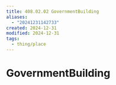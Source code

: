 ```yaml
---
title: 408.02.02 GovernmentBuilding
aliases:
  - "20241231142733"
created: 2024-12-31
modified: 2024-12-31
tags:
  - thing/place
---
```

# GovernmentBuilding

